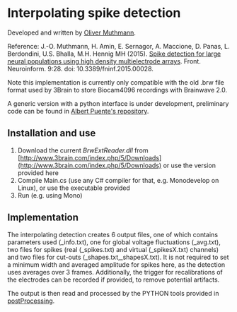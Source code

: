 Interpolating spike detection
=============================

Developed and written by [Oliver Muthmann](ollimuh@googlemail.com).

Reference: J.-O. Muthmann, H. Amin, E. Sernagor, A. Maccione, D. Panas, L. Berdondini, U.S. Bhalla, M.H. Hennig MH (2015). [Spike detection for large neural populations using high density multielectrode arrays](http://journal.frontiersin.org/article/10.3389/fninf.2015.00028/abstract). Front. Neuroinform. 9:28. doi: 10.3389/fninf.2015.00028.

Note this implementation is currently only compatible with the old .brw file format used by 3Brain to store Biocam4096 recordings with Brainwave 2.0.

A generic version with a python interface is under development, preliminary code can be found in [Albert Puente's repository](https://github.com/albertpuente/herding-spikes/tree/detection-cpp/interpolatingDetection).

## Installation and use

1. Download the current *BrwExtReader.dll* from [http://www.3brain.com/index.php/5/Downloads](http://www.3brain.com/index.php/5/Downloads) or use the version provided here
2. Compile Main.cs (use any C# compiler for that, e.g. Monodevelop on Linux), or use the executable provided
3. Run (e.g. using Mono)

## Implementation

The interpolating detection creates 6 output files, one of which contains parameters used (_info.txt), one for global voltage fluctuations (_avg.txt), two files for spikes (real (_spikes.txt) and virtual (_spikesX.txt) channels) and two files for cut-outs (_shapes.txt,_shapesX.txt). It is not required to set a minimum width and averaged amplitude for spikes here, as the detection uses averages over 3 frames. Additionally, the trigger for recalibrations of the electrodes can be recorded if provided, to remove potential artifacts.

The output is then read and processed by the PYTHON tools provided in [postProcessing](../postProcessing).
